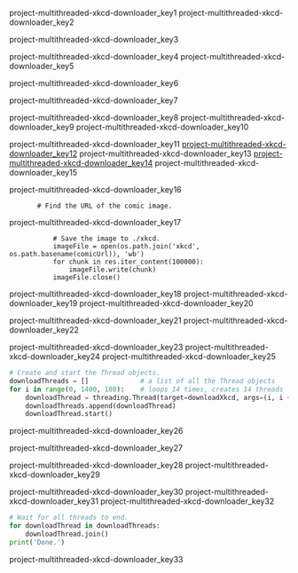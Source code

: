 project-multithreaded-xkcd-downloader_key1
project-multithreaded-xkcd-downloader_key2


project-multithreaded-xkcd-downloader_key3


project-multithreaded-xkcd-downloader_key4
project-multithreaded-xkcd-downloader_key5


project-multithreaded-xkcd-downloader_key6


project-multithreaded-xkcd-downloader_key7



project-multithreaded-xkcd-downloader_key8
project-multithreaded-xkcd-downloader_key9
project-multithreaded-xkcd-downloader_key10


project-multithreaded-xkcd-downloader_key11
[project-multithreaded-xkcd-downloader_key12](http://xkcd.com/%s...&#39;)
project-multithreaded-xkcd-downloader_key13
[project-multithreaded-xkcd-downloader_key14](http://xkcd.com/%s&#39;)
project-multithreaded-xkcd-downloader_key15


project-multithreaded-xkcd-downloader_key16


           # Find the URL of the comic image.
project-multithreaded-xkcd-downloader_key17


               # Save the image to ./xkcd.
               imageFile = open(os.path.join('xkcd', os.path.basename(comicUrl)), 'wb')
               for chunk in res.iter_content(100000):
                   imageFile.write(chunk)
               imageFile.close()

project-multithreaded-xkcd-downloader_key18
project-multithreaded-xkcd-downloader_key19
project-multithreaded-xkcd-downloader_key20


project-multithreaded-xkcd-downloader_key21
project-multithreaded-xkcd-downloader_key22



project-multithreaded-xkcd-downloader_key23
project-multithreaded-xkcd-downloader_key24
project-multithreaded-xkcd-downloader_key25
```python
# Create and start the Thread objects.
downloadThreads = []             # a list of all the Thread objects
for i in range(0, 1400, 100):    # loops 14 times, creates 14 threads
    downloadThread = threading.Thread(target=downloadXkcd, args=(i, i + 99))
    downloadThreads.append(downloadThread)
    downloadThread.start()
```
project-multithreaded-xkcd-downloader_key26


project-multithreaded-xkcd-downloader_key27


project-multithreaded-xkcd-downloader_key28
project-multithreaded-xkcd-downloader_key29



project-multithreaded-xkcd-downloader_key30
project-multithreaded-xkcd-downloader_key31
project-multithreaded-xkcd-downloader_key32
```python
# Wait for all threads to end.
for downloadThread in downloadThreads:
    downloadThread.join()
print('Done.')
```
project-multithreaded-xkcd-downloader_key33
